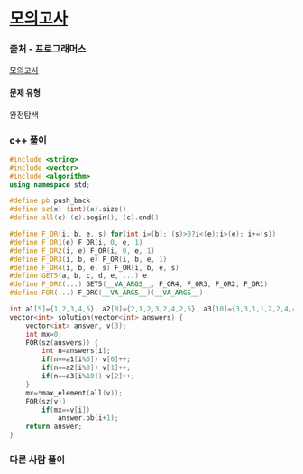 # [모의고사](https://school.programmers.co.kr/learn/courses/30/lessons/42840)

### 출처 - 프로그래머스
[모의고사](https://school.programmers.co.kr/learn/courses/30/lessons/42840)

#### 문제 유형
완전탐색

### c++ 풀이
```c++
#include <string>
#include <vector>
#include <algorithm>
using namespace std;

#define pb push_back
#define sz(x) (int)(x).size()
#define all(c) (c).begin(), (c).end()

#define F_OR(i, b, e, s) for(int i=(b); (s)>0?i<(e):i>(e); i+=(s))
#define F_OR1(e) F_OR(i, 0, e, 1)
#define F_OR2(i, e) F_OR(i, 0, e, 1)
#define F_OR3(i, b, e) F_OR(i, b, e, 1)
#define F_OR4(i, b, e, s) F_OR(i, b, e, s)
#define GET5(a, b, c, d, e, ...) e
#define F_ORC(...) GET5(__VA_ARGS__, F_OR4, F_OR3, F_OR2, F_OR1)
#define FOR(...) F_ORC(__VA_ARGS__)(__VA_ARGS__)

int a1[5]={1,2,3,4,5}, a2[8]={2,1,2,3,2,4,2,5}, a3[10]={3,3,1,1,2,2,4,4,5,5};
vector<int> solution(vector<int> answers) {
    vector<int> answer, v(3);
    int mx=0;
    FOR(sz(answers)) {
        int n=answers[i];
        if(n==a1[i%5]) v[0]++;
        if(n==a2[i%8]) v[1]++;
        if(n==a3[i%10]) v[2]++;
    }
    mx=*max_element(all(v));
    FOR(sz(v))
        if(mx==v[i])
            answer.pb(i+1);
    return answer;
}
```

### 다른 사람 풀이
```c++

```